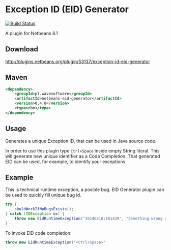 Exception ID (EID) Generator
============================

[![Build Status](https://travis-ci.org/wavesoftware/eid-generator.png)](https://travis-ci.org/wavesoftware/eid-generator)

A plugin for Netbeans 8.1

Download
--------

http://plugins.netbeans.org/plugin/53137/exception-id-eid-generator

Maven
-----

```xml
<dependency>
    <groupId>pl.wavesoftware</groupId>
    <artifactId>netbeans-eid-generator</artifactId>
    <version>0.4.0</version>
    <type>nbm</type>
</dependency>
```

Usage
-----

Generates a unique Exception ID, that can be used in Java source code.

In order to use this plugin type `Ctrl+Space` inside empty String literal. This will generate new unique identifier as a Code Completion. That generated EID can be used, for example, to identify your exceptions.

Example
-------

This is technical runtime exception, a posible bug. EID Generator plugin can be used to quickly fill unique bug id.

```java
try {
    shuldWorkIfNoBugsExists();
} catch (IOException ex) {
    throw new EidRuntimeException("20140218:161429", "Something wrong with HDD, permissions?", ex);
}
```

To invoke EID code completion:
```java
throw new EidRuntimeException("<Ctrl+Space>"
```
